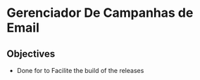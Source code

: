 # Gerenciador De Campanhas de Email

## Objectives

- Done for to Facilite the build of the releases
